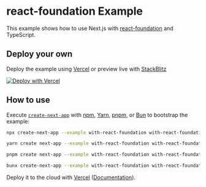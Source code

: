 # react-foundation Example

This example shows how to use Next.js with [react-foundation](https://digia.online/react-foundation-docs/) and TypeScript.

## Deploy your own

Deploy the example using [Vercel](https://vercel.com?utm_source=github&utm_medium=readme&utm_campaign=next-example) or preview live with [StackBlitz](https://stackblitz.com/github/vercel/next.js/tree/canary/examples/with-react-foundation)

[![Deploy with Vercel](https://vercel.com/button)](https://vercel.com/new/clone?repository-url=https://github.com/vercel/next.js/tree/canary/examples/with-react-foundation&project-name=with-react-foundation&repository-name=with-react-foundation)

## How to use

Execute [`create-next-app`](https://github.com/vercel/next.js/tree/canary/packages/create-next-app) with [npm](https://docs.npmjs.com/cli/init), [Yarn](https://yarnpkg.com/lang/en/docs/cli/create/), [pnpm](https://pnpm.io), or [Bun](https://bun.sh/docs/cli/bunx) to bootstrap the example:

```bash
npx create-next-app --example with-react-foundation with-react-foundation-app
```

```bash
yarn create next-app --example with-react-foundation with-react-foundation-app
```

```bash
pnpm create next-app --example with-react-foundation with-react-foundation-app
```

```bash
bunx create-next-app --example with-react-foundation with-react-foundation-app
```

Deploy it to the cloud with [Vercel](https://vercel.com/new?utm_source=github&utm_medium=readme&utm_campaign=next-example) ([Documentation](https://nextjs.org/docs/deployment)).
